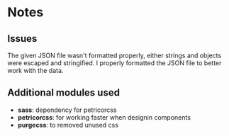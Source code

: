 # Notes

## Issues

The given JSON file wasn't formatted properly, either strings and objects were
escaped and stringified. I properly formatted the JSON file to better work with
the data.

## Additional modules used

- **sass**: dependency for petricorcss
- **petricorcss**: for working faster when designin components
- **purgecss**: to removed unused css
